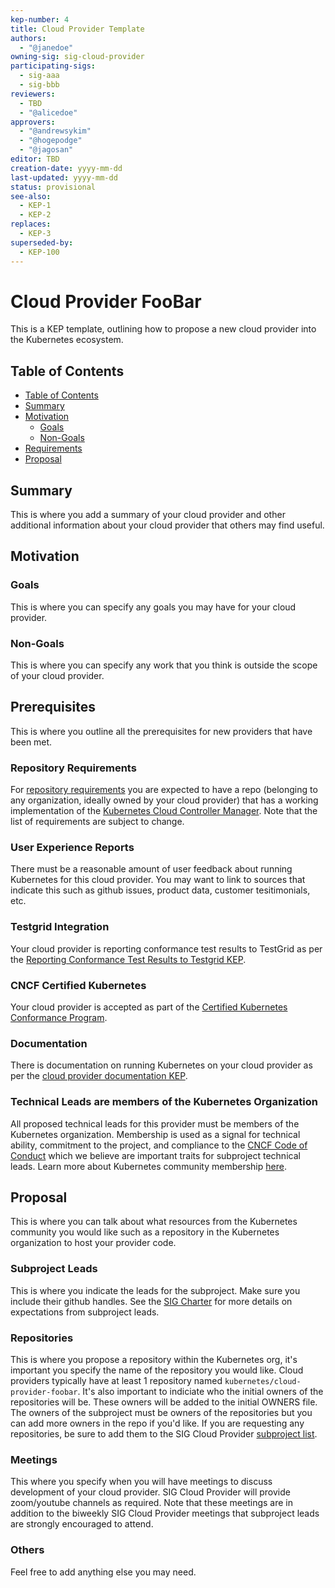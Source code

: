 ```yaml
---
kep-number: 4
title: Cloud Provider Template
authors:
  - "@janedoe"
owning-sig: sig-cloud-provider
participating-sigs:
  - sig-aaa
  - sig-bbb
reviewers:
  - TBD
  - "@alicedoe"
approvers:
  - "@andrewsykim"
  - "@hogepodge"
  - "@jagosan"
editor: TBD
creation-date: yyyy-mm-dd
last-updated: yyyy-mm-dd
status: provisional
see-also:
  - KEP-1
  - KEP-2
replaces:
  - KEP-3
superseded-by:
  - KEP-100
---
```


# Cloud Provider FooBar

This is a KEP template, outlining how to propose a new cloud provider into the Kubernetes ecosystem.

## Table of Contents

<!-- toc -->

* [Table of Contents](#table-of-contents)
* [Summary](#summary)
* [Motivation](#motivation)
    * [Goals](#goals)
    * [Non-Goals](#non-goals)
* [Requirements](#requirements)
* [Proposal](#proposal)

<!-- /toc -->

## Summary

This is where you add a summary of your cloud provider and other additional information about your cloud provider that others may find useful.

## Motivation

### Goals

This is where you can specify any goals you may have for your cloud provider.

### Non-Goals

This is where you can specify any work that you think is outside the scope of your cloud provider.

## Prerequisites

This is where you outline all the prerequisites for new providers that have been met.

### Repository Requirements

For [repository requirements](https://github.com/kubernetes/community/blob/master/keps/sig-cloud-provider/0002-cloud-controller-manager.md#repository-requirements) you are expected to have a repo (belonging to any organization, ideally owned by your cloud provider) that has a working implementation of the [Kubernetes Cloud Controller Manager](https://kubernetes.io/docs/tasks/administer-cluster/running-cloud-controller/). Note that the list of requirements are subject to change.

### User Experience Reports

There must be a reasonable amount of user feedback about running Kubernetes for this cloud provider. You may want to link to sources that indicate this such as github issues, product data, customer tesitimonials, etc.

### Testgrid Integration

Your cloud provider is reporting conformance test results to TestGrid as per the [Reporting Conformance Test Results to Testgrid KEP](https://github.com/kubernetes/community/blob/master/keps/sig-cloud-provider/0018-testgrid-conformance-e2e.md).

### CNCF Certified Kubernetes

Your cloud provider is accepted as part of the [Certified Kubernetes Conformance Program](https://github.com/cncf/k8s-conformance).

### Documentation

There is documentation on running Kubernetes on your cloud provider as per the [cloud provider documentation KEP](https://github.com/kubernetes/community/blob/master/keps/sig-cloud-provider/0019-cloud-provider-documentation.md).

### Technical Leads are members of the Kubernetes Organization

All proposed technical leads for this provider must be members of the Kubernetes organization. Membership is used as a signal for technical ability, commitment to the project, and compliance to the [CNCF Code of Conduct](https://github.com/cncf/foundation/blob/master/code-of-conduct.md) which we believe are important traits for subproject technical leads. Learn more about Kubernetes community membership [here](https://github.com/kubernetes/community/blob/master/community-membership.md).

## Proposal

This is where you can talk about what resources from the Kubernetes community you would like such as a repository in the Kubernetes organization to host your provider code.

### Subproject Leads

This is where you indicate the leads for the subproject. Make sure you include their github handles. See the [SIG Charter](https://github.com/kubernetes/community/blob/master/sig-cloud-provider/CHARTER.md#subprojectprovider-owners) for more details on expectations from subproject leads.

### Repositories

This is where you propose a repository within the Kubernetes org, it's important you specify the name of the repository you would like. Cloud providers typically have at least 1 repository named `kubernetes/cloud-provider-foobar`. It's also important to indiciate who the initial owners of the repositories will be. These owners will be added to the initial OWNERS file. The owners of the subproject must be owners of the repositories but you can add more owners in the repo if you'd like. If you are requesting any repositories, be sure to add them to the SIG Cloud Provider [subproject list](https://github.com/kubernetes/community/tree/master/sig-cloud-provider#subprojects).

### Meetings

This where you specify when you will have meetings to discuss development of your cloud provider. SIG Cloud Provider will provide zoom/youtube channels as required. Note that these meetings are in addition to the biweekly SIG Cloud Provider meetings that subproject leads are strongly encouraged to attend.


### Others

Feel free to add anything else you may need.
